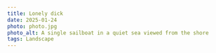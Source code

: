 ```yaml
---
title: Lonely dick
date: 2025-01-24
photo: photo.jpg
photo_alt: A single sailboat in a quiet sea viewed from the shore
tags: Landscape
---
```

